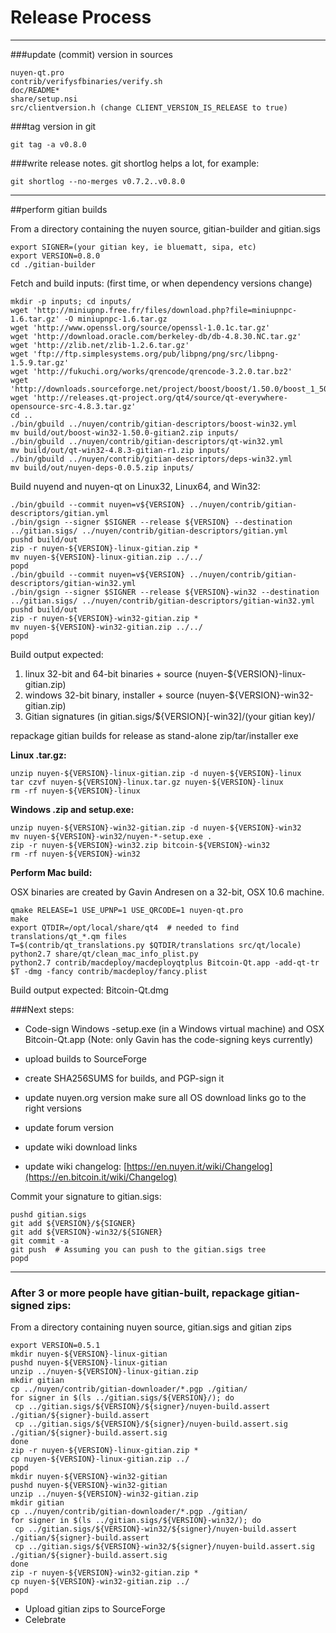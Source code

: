 Release Process
====================

* * *

###update (commit) version in sources


	nuyen-qt.pro
	contrib/verifysfbinaries/verify.sh
	doc/README*
	share/setup.nsi
	src/clientversion.h (change CLIENT_VERSION_IS_RELEASE to true)

###tag version in git

	git tag -a v0.8.0

###write release notes. git shortlog helps a lot, for example:

	git shortlog --no-merges v0.7.2..v0.8.0

* * *

##perform gitian builds

 From a directory containing the nuyen source, gitian-builder and gitian.sigs
  
	export SIGNER=(your gitian key, ie bluematt, sipa, etc)
	export VERSION=0.8.0
	cd ./gitian-builder

 Fetch and build inputs: (first time, or when dependency versions change)

	mkdir -p inputs; cd inputs/
	wget 'http://miniupnp.free.fr/files/download.php?file=miniupnpc-1.6.tar.gz' -O miniupnpc-1.6.tar.gz
	wget 'http://www.openssl.org/source/openssl-1.0.1c.tar.gz'
	wget 'http://download.oracle.com/berkeley-db/db-4.8.30.NC.tar.gz'
	wget 'http://zlib.net/zlib-1.2.6.tar.gz'
	wget 'ftp://ftp.simplesystems.org/pub/libpng/png/src/libpng-1.5.9.tar.gz'
	wget 'http://fukuchi.org/works/qrencode/qrencode-3.2.0.tar.bz2'
	wget 'http://downloads.sourceforge.net/project/boost/boost/1.50.0/boost_1_50_0.tar.bz2'
	wget 'http://releases.qt-project.org/qt4/source/qt-everywhere-opensource-src-4.8.3.tar.gz'
	cd ..
	./bin/gbuild ../nuyen/contrib/gitian-descriptors/boost-win32.yml
	mv build/out/boost-win32-1.50.0-gitian2.zip inputs/
	./bin/gbuild ../nuyen/contrib/gitian-descriptors/qt-win32.yml
	mv build/out/qt-win32-4.8.3-gitian-r1.zip inputs/
	./bin/gbuild ../nuyen/contrib/gitian-descriptors/deps-win32.yml
	mv build/out/nuyen-deps-0.0.5.zip inputs/

 Build nuyend and nuyen-qt on Linux32, Linux64, and Win32:
  
	./bin/gbuild --commit nuyen=v${VERSION} ../nuyen/contrib/gitian-descriptors/gitian.yml
	./bin/gsign --signer $SIGNER --release ${VERSION} --destination ../gitian.sigs/ ../nuyen/contrib/gitian-descriptors/gitian.yml
	pushd build/out
	zip -r nuyen-${VERSION}-linux-gitian.zip *
	mv nuyen-${VERSION}-linux-gitian.zip ../../
	popd
	./bin/gbuild --commit nuyen=v${VERSION} ../nuyen/contrib/gitian-descriptors/gitian-win32.yml
	./bin/gsign --signer $SIGNER --release ${VERSION}-win32 --destination ../gitian.sigs/ ../nuyen/contrib/gitian-descriptors/gitian-win32.yml
	pushd build/out
	zip -r nuyen-${VERSION}-win32-gitian.zip *
	mv nuyen-${VERSION}-win32-gitian.zip ../../
	popd

  Build output expected:

  1. linux 32-bit and 64-bit binaries + source (nuyen-${VERSION}-linux-gitian.zip)
  2. windows 32-bit binary, installer + source (nuyen-${VERSION}-win32-gitian.zip)
  3. Gitian signatures (in gitian.sigs/${VERSION}[-win32]/(your gitian key)/

repackage gitian builds for release as stand-alone zip/tar/installer exe

**Linux .tar.gz:**

	unzip nuyen-${VERSION}-linux-gitian.zip -d nuyen-${VERSION}-linux
	tar czvf nuyen-${VERSION}-linux.tar.gz nuyen-${VERSION}-linux
	rm -rf nuyen-${VERSION}-linux

**Windows .zip and setup.exe:**

	unzip nuyen-${VERSION}-win32-gitian.zip -d nuyen-${VERSION}-win32
	mv nuyen-${VERSION}-win32/nuyen-*-setup.exe .
	zip -r nuyen-${VERSION}-win32.zip bitcoin-${VERSION}-win32
	rm -rf nuyen-${VERSION}-win32

**Perform Mac build:**

  OSX binaries are created by Gavin Andresen on a 32-bit, OSX 10.6 machine.

	qmake RELEASE=1 USE_UPNP=1 USE_QRCODE=1 nuyen-qt.pro
	make
	export QTDIR=/opt/local/share/qt4  # needed to find translations/qt_*.qm files
	T=$(contrib/qt_translations.py $QTDIR/translations src/qt/locale)
	python2.7 share/qt/clean_mac_info_plist.py
	python2.7 contrib/macdeploy/macdeployqtplus Bitcoin-Qt.app -add-qt-tr $T -dmg -fancy contrib/macdeploy/fancy.plist

 Build output expected: Bitcoin-Qt.dmg

###Next steps:

* Code-sign Windows -setup.exe (in a Windows virtual machine) and
  OSX Bitcoin-Qt.app (Note: only Gavin has the code-signing keys currently)

* upload builds to SourceForge

* create SHA256SUMS for builds, and PGP-sign it

* update nuyen.org version
  make sure all OS download links go to the right versions

* update forum version

* update wiki download links

* update wiki changelog: [https://en.nuyen.it/wiki/Changelog](https://en.bitcoin.it/wiki/Changelog)

Commit your signature to gitian.sigs:

	pushd gitian.sigs
	git add ${VERSION}/${SIGNER}
	git add ${VERSION}-win32/${SIGNER}
	git commit -a
	git push  # Assuming you can push to the gitian.sigs tree
	popd

-------------------------------------------------------------------------

### After 3 or more people have gitian-built, repackage gitian-signed zips:

From a directory containing nuyen source, gitian.sigs and gitian zips

	export VERSION=0.5.1
	mkdir nuyen-${VERSION}-linux-gitian
	pushd nuyen-${VERSION}-linux-gitian
	unzip ../nuyen-${VERSION}-linux-gitian.zip
	mkdir gitian
	cp ../nuyen/contrib/gitian-downloader/*.pgp ./gitian/
	for signer in $(ls ../gitian.sigs/${VERSION}/); do
	 cp ../gitian.sigs/${VERSION}/${signer}/nuyen-build.assert ./gitian/${signer}-build.assert
	 cp ../gitian.sigs/${VERSION}/${signer}/nuyen-build.assert.sig ./gitian/${signer}-build.assert.sig
	done
	zip -r nuyen-${VERSION}-linux-gitian.zip *
	cp nuyen-${VERSION}-linux-gitian.zip ../
	popd
	mkdir nuyen-${VERSION}-win32-gitian
	pushd nuyen-${VERSION}-win32-gitian
	unzip ../nuyen-${VERSION}-win32-gitian.zip
	mkdir gitian
	cp ../nuyen/contrib/gitian-downloader/*.pgp ./gitian/
	for signer in $(ls ../gitian.sigs/${VERSION}-win32/); do
	 cp ../gitian.sigs/${VERSION}-win32/${signer}/nuyen-build.assert ./gitian/${signer}-build.assert
	 cp ../gitian.sigs/${VERSION}-win32/${signer}/nuyen-build.assert.sig ./gitian/${signer}-build.assert.sig
	done
	zip -r nuyen-${VERSION}-win32-gitian.zip *
	cp nuyen-${VERSION}-win32-gitian.zip ../
	popd

- Upload gitian zips to SourceForge
- Celebrate 

